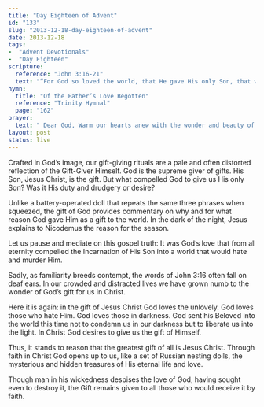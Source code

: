 ```yaml
---
title: "Day Eighteen of Advent"
id: "133"
slug: "2013-12-18-day-eighteen-of-advent"
date: 2013-12-18
tags: 
-  "Advent Devotionals"
-  "Day Eighteen"
scripture: 
  reference: "John 3:16-21"
  text: "“For God so loved the world, that He gave His only Son, that whoever believes in Him should not perish but have eternal life. For God did not send His Son into the world to condemn the world, but in order that the world might be saved through Him. Whoever believes in Him is not condemned, but whoever does not believe is condemned already, because he has not believed in the name of the only Son of God. And this is the judgment: the light has come into the world, and people loved the darkness rather than the light because their deeds were evil. For everyone who does wicked things hates the light and does not come to the light, lest his deeds should be exposed. But whoever does what is true comes to the light, so that it may be clearly seen that his deeds have been carried out in God.”"
hymn: 
  title: "Of the Father’s Love Begotten"
  reference: "Trinity Hymnal"
  page: "162"
prayer: 
  text: " Dear God, Warm our hearts anew with the wonder and beauty of Your love for us in Christ. May we receive Him again today like a child, with empty and eager hands. Amen."
layout: post
status: live
---
```


Crafted in God’s image, our gift-giving rituals are a pale and often distorted reflection of the Gift-Giver Himself. God is the supreme giver of gifts. His Son, Jesus Christ, is the gift. But what compelled God to give us His only Son? Was it His duty and drudgery or desire?

Unlike a battery-operated doll that repeats the same three phrases when squeezed, the gift of God provides commentary on why and for what reason God gave Him as a gift to the world. In the dark of the night, Jesus explains to Nicodemus the reason for the season.

Let us pause and mediate on this gospel truth: It was God’s love that from all eternity compelled the Incarnation of His Son into a world that would hate and murder Him.

Sadly, as familiarity breeds contempt, the words of John 3:16 often fall on deaf ears. In our crowded and distracted lives we have grown numb to the wonder of God’s gift for us in Christ.

Here it is again: in the gift of Jesus Christ God loves the unlovely. God loves those who hate Him. God loves those in darkness. God sent his Beloved into the world this time not to condemn us in our darkness but to liberate us into the light. In Christ God desires to give us the gift of Himself.

Thus, it stands to reason that the greatest gift of all is Jesus Christ. Through faith in Christ God opens up to us, like a set of Russian nesting dolls, the mysterious and hidden treasures of His eternal life and love.

Though man in his wickedness despises the love of God, having sought even to destroy it, the Gift remains given to all those who would receive it by faith.

